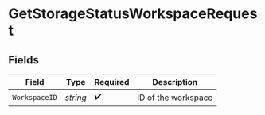 # GetStorageStatusWorkspaceRequest


## Fields

| Field               | Type                | Required            | Description         |
| ------------------- | ------------------- | ------------------- | ------------------- |
| `WorkspaceID`       | *string*            | :heavy_check_mark:  | ID of the workspace |
